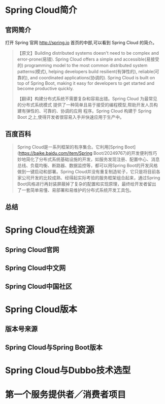 # Spring Cloud简介

## 官网简介

打开 Spring 官网 http://spring.io 首页的中部,可以看到 Spring Cloud 的简介。

> 【原文】Building distributed systems doesn't need to be complex and error-prone(易错). Spring Cloud offers a simple and accessible(易接受的) programming model to the most common distributed system patterns(模式), helping developers build resilient(有弹性的), reliable(可靠的), and coordinated applications(协调的). Spring Cloud is built on top of Spring Boot, making it easy for developers to get started and become productive quickly.
>
> 【翻译】构建分布式系统不需要复杂和容易出错。Spring Cloud 为最常见的分布式系统模式
> 提供了一种简单且易于接受的编程模型,帮助开发人员构建有弹性的、可靠的、协调的应用
> 程序。Spring Cloud 构建于 Spring Boot 之上,使得开发者很容易入手并快速应用于生产中。

## 百度百科

> Spring Cloud是一系列框架的有序集合。它利用[Spring Boot](https://baike.baidu.com/item/Spring Boot/20249767)的开发便利性巧妙地简化了分布式系统基础设施的开发，如服务发现注册、配置中心、消息总线、负载均衡、断路器、数据监控等，都可以用Spring Boot的开发风格做到一键启动和部署。Spring Cloud并没有重复制造轮子，它只是将目前各家公司开发的比较成熟、经得起实际考验的服务框架组合起来，通过Spring Boot风格进行再封装屏蔽掉了复杂的配置和实现原理，最终给开发者留出了一套简单易懂、易部署和易维护的分布式系统开发工具包。

## 总结

# Spring Cloud在线资源

## Spring Cloud官网

## Spring Cloud中文网

## Spring Cloud中国社区

# Spring Cloud版本

## 版本号来源

## Spring Cloud与Spring Boot版本

# Spring Cloud与Dubbo技术选型

# 第一个服务提供者／消费者项目